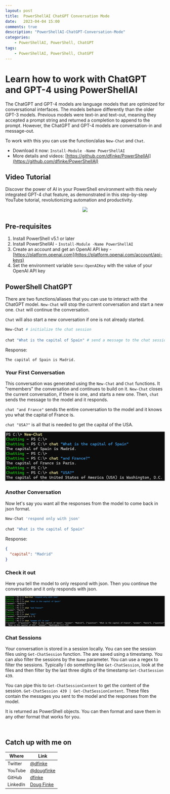 ```yaml
---
layout: post
title:  PowerShellAI ChatGPT Conversation Mode
date:   2023-04-04 15:00
comments: true
description: "PowerShellAI-ChatGPT-Conversation-Mode"
categories:
    - PowerShellAI, PowerShell, ChatGPT
tags:
    - PowerShellAI, PowerShell, ChatGPT
---
```


<!-- 
https://learn.microsoft.com/en-us/azure/cognitive-services/openai/how-to/chatgpt

https://learn.microsoft.com/en-us/azure/cognitive-services/openai/chatgpt-quickstart?tabs=command-line&pivots=programming-language-studio

https://github.com/Azure/openai-samples

https://learn.microsoft.com/en-us/training/paths/get-started-with-artificial-intelligence-on-azure/
-->

# Learn how to work with ChatGPT and GPT-4 using PowerShellAI 

The ChatGPT and GPT-4 models are language models that are optimized for conversational interfaces. The models behave differently than the older GPT-3 models. Previous models were text-in and text-out, meaning they accepted a prompt string and returned a completion to append to the prompt. However, the ChatGPT and GPT-4 models are conversation-in and message-out. 

To work with this you can use the function/alias `New-Chat` and `Chat`.

- Download it now: `Install-Module -Name PowerShellAI`
- More details and videos: [https://github.com/dfinke/PowerShellAI](https://github.com/dfinke/PowerShellAI)

## Video Tutorial

Discover the power of AI in your PowerShell environment with this newly integrated GPT-4 chat feature, as demonstrated in this step-by-step YouTube tutorial, revolutionizing automation and productivity.

<center><a href="https://youtu.be/ZX5gwzJe7eI"><img src="https://img.youtube.com/vi/ZX5gwzJe7eI/0.jpg" width="350"></a></center>

## Pre-requisites

1. Install PowerShell v5.1 or later
1. Install PowerShellAI - `Install-Module -Name PowerShellAI`
1. Create an account and get an OpenAI API key - [https://platform.openai.com](https://platform.openai.com/account/api-keys)
1. Set the environment variable `$env:OpenAIKey` with the value of your OpenAI API key

## PowerShell ChatGPT

There are two functions/aliases that you can use to interact with the ChatGPT model. `New-Chat` will stop the current conversation and start a new one. `Chat` will continue the conversation.

`Chat` will also start a new conversation if one is not already started. 

```powershell
New-Chat # initialize the chat session

chat "What is the capital of Spain" # send a message to the chat session
```

Response:
```
The capital of Spain is Madrid.
```

### Your First Conversation

This conversation was generated using the `New-Chat` and `Chat` functions. It "remembers" the conversation and continues to build on it. `New-Chat` closes the current conversation, if there is one, and starts a new one. Then, `chat` sends the message to the model and it responds.

`chat "and France"` sends the entire conversation to the model and it knows you what the capital of France is. 

`chat "USA?"` is all that is needed to get the capital of the USA. 

![image](/images/posts/ChatGPT/SampleConversation.png)


### Another Conversation

Now let's say you want all the responses from the model to come back in json format. 

```powershell
New-Chat 'respond only with json'

chat "What is the capital of Spain"
```

Response:
```json
{
  "capital": "Madrid"
}
```

### Check it out

Here you tell the model to only respond with json. Then you continue the conversation and it only responds with json.

![image](/images/posts/ChatGPT/RespondOnlyWithJson.png)

### Chat Sessions

Your conversation is stored in a session locally. You can see the session files using `Get-ChatSession` function. The are saved using a timestamp. You can also filter the sessions by the `Name` parameter. You can use a regex to filter the sessions. Typically I do something like `Get-ChatSession`, look at the files and then filter by the last three digits of the timestamp `Get-ChatSession 439`.

You can pipe this to `Get-ChatSessionContent` to get the content of the session. `Get-ChatSession 439 | Get-ChatSessionContent`. These files contain the messages you sent to the model and the responses from the model.

It is returned as PowerShell objects. You can then format and save them in any other format that works for you. 

<br/>

## Catch up with me on

|Where|Link|
|---|---|
|Twitter|[@dfinke](https://twitter.com/dfinke)|
|YouTube|[@dougfinke](https://www.youtube.com/@dougfinke)|
|GitHub|[dfinke](https://github.com/dfinke)
|LinkedIn|[Doug Finke](https://www.linkedin.com/in/douglasfinke/)|